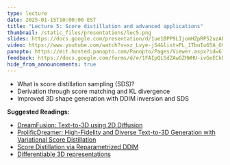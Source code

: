 ```yaml
---
type: lecture
date: 2025-01-15T10:00:00 EST
title: "Lecture 5: Score distillation and advanced applications"
thumbnail: /static_files/presentations/lec5.png
slides: https://docs.google.com/presentation/d/1ue1BPP9LIjomHZpRP52uzAbz7tMasmtvtXY7o4fJbDM/edit?usp=sharing
video: https://www.youtube.com/watch?v=xz_Lvye-jS4&list=PL_1TbuIu65A_G908tHHvTnyQsueR17rMh&index=5
panopto: https://mit.hosted.panopto.com/Panopto/Pages/Viewer.aspx?id=675d50ee-908e-4acc-a3d9-b24f012ed921
feedback: https://docs.google.com/forms/d/e/1FAIpQLSdZAwGZHWHU-ivGeECkRLyo6qyb_eiNmobL1a6nVzqOu0EyRQ/viewform?usp=dialog
hide_from_announcements: true
---
```

 * What is score distillation sampling (SDS)?
 * Derivation through score matching and KL divergence
 * Improved 3D shape generation with DDIM inversion and SDS


**Suggested Readings:**
- [DreamFusion: Text-to-3D using 2D Diffusion](https://dreamfusion3d.github.io/)
- [ProlificDreamer: High-Fidelity and Diverse Text-to-3D Generation with
  Variational Score
  Distillation](https://ml.cs.tsinghua.edu.cn/prolificdreamer/)
- [Score Distillation via Reparametrized DDIM](https://lukoianov.com/sdi)
- [Differentiable 3D representations](https://www.youtube.com/watch?v=HfJpQCBTqZsAbout)
